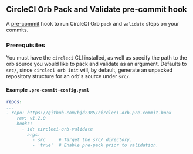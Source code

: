 CircleCI Orb Pack and Validate pre-commit hook
----------------------------------------------

A [pre-commit](https://github.com/pre-commit/pre-commit) hook to run CircleCI Orb `pack` and `validate` steps on your commits.

### Prerequisites

You must have the `circleci` CLI installed, as well as specify the path to the orb source you would like to pack and validate as an argument. Defaults to `src/`, since `circleci orb init` will, by default, generate an unpacked repository structure for an orb's source under `src/`.

#### Example `.pre-commit-config.yaml`

```yaml
repos:
...
- repo: https://github.com/bjd2385/circleci-orb-pre-commit-hook
    rev: v1.2.0
    hooks:
      - id: circleci-orb-validate
        args:
          - src     # Target the src/ directory.
          - 'true'  # Enable pre-pack prior to validation.
```
